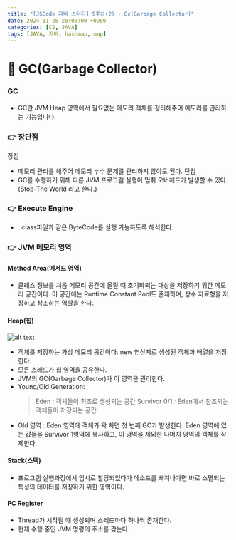 ```yaml
---
title: "[JSCode 자바 스터디] 5주차(2) - Gc(Garbage Collector)"
date: 2024-11-28 20:00:00 +0900
categories: [CS, JAVA]
tags: [JAVA, 자바, hashmap, map]
---
```


# 📌 GC(Garbage Collector)

### GC

- GC란 JVM Heap 영역에서 필요없는 메모리 객체를 정리해주어 메모리를 관리하는 기능입니다.

### 👉 장단점

장점

- 메모리 관리를 해주어 메모리 누수 문제를 관리하지 않아도 된다.
  단점
- GC를 수행하기 위해 다른 JVM 프로그램 실행이 멈춰 오버헤드가 발생할 수 있다.(Stop-The World 라고 한다.)

### 👉 Execute Engine

- . class파일과 같은 ByteCode를 실행 가능하도록 해석한다.

### 👉 JVM 메모리 영역

#### Method Area(메서드 영역)

- 클래스 정보를 처음 메모리 공간에 올릴 때 초기화되는 대상을 저장하기 위한 메모리 공간이다. 이 공간에는 Runtime Constant Pool도 존재하며, 상수 자료형을 저장하고 참조하는 역할을 한다.

#### Heap(힙)

![alt text](/images/자바스터디/힙구조.png)

- 객체를 저장하는 가상 메모리 공간이다. new 연산자로 생성된 객체과 배열을 저장한다.
- 모든 스레드가 힙 영역을 공유한다.
- JVM의 GC(Garbage Collector)가 이 영역을 관리한다.
- Young/Old Generation:
  > Eden : 객체들이 최초로 생성되는 공간
  > Survivor 0/1 : Eden에서 참조되는 객체들이 저장되는 공간
- Old 영역 : Eden 영역에 객체가 꽉 차면 첫 번째 GC가 발생한다. Eden 영역에 있는 값들을 Survivor 1영역에 복사하고, 이 영역을 제외한 나머지 영역의 객체를 삭제한다.

#### Stack(스택)

- 프로그램 실행과정에서 임시로 할당되었다가 메소드를 빠져나가면 바로 소멸되는 특성의 데이터를 저장하기 위한 영역이다.

#### PC Register

- Thread가 시작될 때 생성되며 스레드마다 하나씩 존재한다.
- 현재 수행 중인 JVM 명령의 주소를 갖는다.
